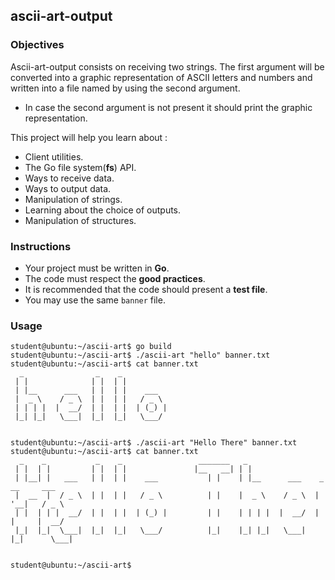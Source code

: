## ascii-art-output

### Objectives

Ascii-art-output consists on receiving two strings. The first argument will be converted into a graphic representation of ASCII letters and numbers and written into a file named by using the second argument.

- In case the second argument is not present it should print the graphic representation.

This project will help you learn about :

- Client utilities.
- The Go file system(**fs**) API.
- Ways to receive data.
- Ways to output data.
- Manipulation of strings.
- Learning about the choice of outputs.
- Manipulation of structures.

### Instructions

- Your project must be written in **Go**.
- The code must respect the **good practices**.
- It is recommended that the code should present a **test file**.
- You may use the same `banner` file.

### Usage

```console
student@ubuntu:~/ascii-art$ go build
student@ubuntu:~/ascii-art$ ./ascii-art "hello" banner.txt
student@ubuntu:~/ascii-art$ cat banner.txt
  _                _    _           
 | |              | |  | |          
 | |__      ___   | |  | |    ___   
 |  _ \    / _ \  | |  | |   / _ \  
 | | | |  |  __/  | |  | |  | (_) | 
 |_| |_|   \___|  |_|  |_|   \___/  
                                    
                                    
student@ubuntu:~/ascii-art$ ./ascii-art "Hello There" banner.txt
student@ubuntu:~/ascii-art$ cat banner.txt
  _    _           _    _                 _______   _                              
 | |  | |         | |  | |               |__   __| | |                             
 | |__| |   ___   | |  | |    ___           | |    | |__      ___    _ __     ___  
 |  __  |  / _ \  | |  | |   / _ \          | |    |  _ \    / _ \  | '__|   / _ \ 
 | |  | | |  __/  | |  | |  | (_) |         | |    | | | |  |  __/  | |     |  __/ 
 |_|  |_|  \___|  |_|  |_|   \___/          |_|    |_| |_|   \___|  |_|      \___| 
                                                                                   
                                                                                   
student@ubuntu:~/ascii-art$
```
